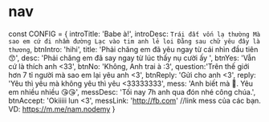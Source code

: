# nav
const CONFIG = { introTitle: 'Babe à!', introDesc: `Trái đất vốn lạ thường Mà sao em cứ đi nhầm đường Lạc vào tim anh lẻ loi Đằng sau chữ yêu đây là thương`, btnIntro: 'hihi', title: 'Phải chăng em đã yêu ngay từ cái nhìn đầu tiên 😙', desc: 'Phải chăng em đã say ngay từ lúc thấy nụ cười ấy ', btnYes: 'Vẫn cứ là thích anh <33', btnNo: 'Không, Anh trai à :3', question:'Trên thế giới hơn 7 tỉ người mà sao em lại yêu anh <3', btnReply: 'Gửi cho anh <3', reply: 'Yêu thì yêu mà không yêu thì yêu <33333333', mess: 'Anh biết mà 🥰. Yêu em nhiều nhiều 😘😘', messDesc: 'Tối nay 7h anh qua đón nhé công chúa.', btnAccept: 'Okiiiii lun <3', messLink: 'http://fb.com' //link mess của các bạn. VD: https://m.me/nam.nodemy }
